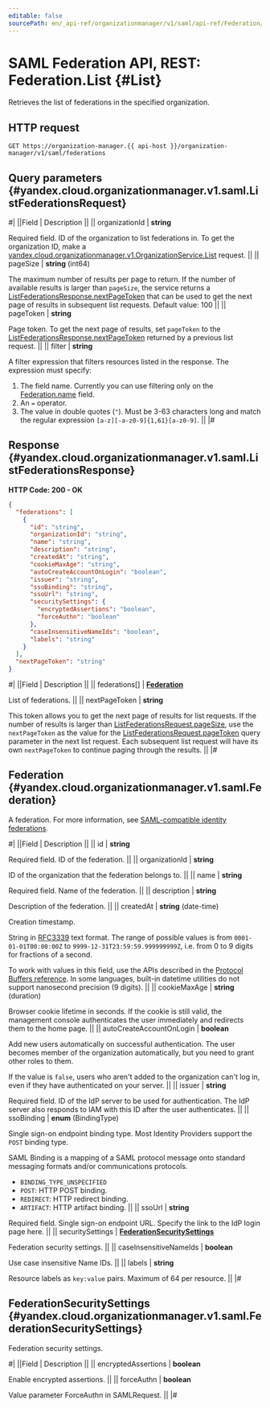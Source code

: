 ```yaml
---
editable: false
sourcePath: en/_api-ref/organizationmanager/v1/saml/api-ref/Federation/list.md
---
```


# SAML Federation API, REST: Federation.List {#List}

Retrieves the list of federations in the specified organization.

## HTTP request

```
GET https://organization-manager.{{ api-host }}/organization-manager/v1/saml/federations
```

## Query parameters {#yandex.cloud.organizationmanager.v1.saml.ListFederationsRequest}

#|
||Field | Description ||
|| organizationId | **string**

Required field. ID of the organization to list federations in.
To get the organization ID, make a [yandex.cloud.organizationmanager.v1.OrganizationService.List](/docs/organization/api-ref/Organization/list#List) request. ||
|| pageSize | **string** (int64)

The maximum number of results per page to return. If the number of available
results is larger than `pageSize`,
the service returns a [ListFederationsResponse.nextPageToken](#yandex.cloud.organizationmanager.v1.saml.ListFederationsResponse)
that can be used to get the next page of results in subsequent list requests.
Default value: 100 ||
|| pageToken | **string**

Page token. To get the next page of results, set `pageToken`
to the [ListFederationsResponse.nextPageToken](#yandex.cloud.organizationmanager.v1.saml.ListFederationsResponse)
returned by a previous list request. ||
|| filter | **string**

A filter expression that filters resources listed in the response.
The expression must specify:
1. The field name. Currently you can use filtering only on the [Federation.name](#yandex.cloud.organizationmanager.v1.saml.Federation) field.
2. An `=` operator.
3. The value in double quotes (`"`). Must be 3-63 characters long and match the regular expression `[a-z][-a-z0-9]{1,61}[a-z0-9]`. ||
|#

## Response {#yandex.cloud.organizationmanager.v1.saml.ListFederationsResponse}

**HTTP Code: 200 - OK**

```json
{
  "federations": [
    {
      "id": "string",
      "organizationId": "string",
      "name": "string",
      "description": "string",
      "createdAt": "string",
      "cookieMaxAge": "string",
      "autoCreateAccountOnLogin": "boolean",
      "issuer": "string",
      "ssoBinding": "string",
      "ssoUrl": "string",
      "securitySettings": {
        "encryptedAssertions": "boolean",
        "forceAuthn": "boolean"
      },
      "caseInsensitiveNameIds": "boolean",
      "labels": "string"
    }
  ],
  "nextPageToken": "string"
}
```

#|
||Field | Description ||
|| federations[] | **[Federation](#yandex.cloud.organizationmanager.v1.saml.Federation)**

List of federations. ||
|| nextPageToken | **string**

This token allows you to get the next page of results for list requests. If the number of results
is larger than [ListFederationsRequest.pageSize](#yandex.cloud.organizationmanager.v1.saml.ListFederationsRequest), use
the `nextPageToken` as the value
for the [ListFederationsRequest.pageToken](#yandex.cloud.organizationmanager.v1.saml.ListFederationsRequest) query parameter
in the next list request. Each subsequent list request will have its own
`nextPageToken` to continue paging through the results. ||
|#

## Federation {#yandex.cloud.organizationmanager.v1.saml.Federation}

A federation.
For more information, see [SAML-compatible identity federations](/docs/iam/concepts/federations).

#|
||Field | Description ||
|| id | **string**

Required field. ID of the federation. ||
|| organizationId | **string**

ID of the organization that the federation belongs to. ||
|| name | **string**

Required field. Name of the federation. ||
|| description | **string**

Description of the federation. ||
|| createdAt | **string** (date-time)

Creation timestamp.

String in [RFC3339](https://www.ietf.org/rfc/rfc3339.txt) text format. The range of possible values is from
`0001-01-01T00:00:00Z` to `9999-12-31T23:59:59.999999999Z`, i.e. from 0 to 9 digits for fractions of a second.

To work with values in this field, use the APIs described in the
[Protocol Buffers reference](https://developers.google.com/protocol-buffers/docs/reference/overview).
In some languages, built-in datetime utilities do not support nanosecond precision (9 digits). ||
|| cookieMaxAge | **string** (duration)

Browser cookie lifetime in seconds.
If the cookie is still valid, the management console
authenticates the user immediately and redirects them to the home page. ||
|| autoCreateAccountOnLogin | **boolean**

Add new users automatically on successful authentication.
The user becomes member of the organization automatically,
but you need to grant other roles to them.

If the value is `false`, users who aren't added to the organization
can't log in, even if they have authenticated on your server. ||
|| issuer | **string**

Required field. ID of the IdP server to be used for authentication.
The IdP server also responds to IAM with this ID after the user authenticates. ||
|| ssoBinding | **enum** (BindingType)

Single sign-on endpoint binding type. Most Identity Providers support the `POST` binding type.

SAML Binding is a mapping of a SAML protocol message onto standard messaging
formats and/or communications protocols.

- `BINDING_TYPE_UNSPECIFIED`
- `POST`: HTTP POST binding.
- `REDIRECT`: HTTP redirect binding.
- `ARTIFACT`: HTTP artifact binding. ||
|| ssoUrl | **string**

Required field. Single sign-on endpoint URL.
Specify the link to the IdP login page here. ||
|| securitySettings | **[FederationSecuritySettings](#yandex.cloud.organizationmanager.v1.saml.FederationSecuritySettings)**

Federation security settings. ||
|| caseInsensitiveNameIds | **boolean**

Use case insensitive Name IDs. ||
|| labels | **string**

Resource labels as `` key:value `` pairs. Maximum of 64 per resource. ||
|#

## FederationSecuritySettings {#yandex.cloud.organizationmanager.v1.saml.FederationSecuritySettings}

Federation security settings.

#|
||Field | Description ||
|| encryptedAssertions | **boolean**

Enable encrypted assertions. ||
|| forceAuthn | **boolean**

Value parameter ForceAuthn in SAMLRequest. ||
|#